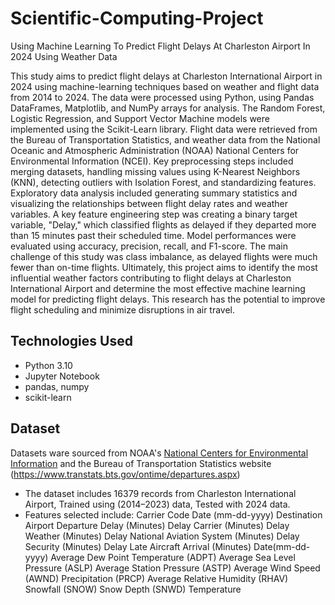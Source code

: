 # Scientific-Computing-Project
Using Machine Learning  To Predict Flight Delays At Charleston Airport In 2024 Using Weather Data

This study aims to predict flight delays at Charleston International Airport in 2024 using machine-learning techniques based on weather and flight data from 2014 to 2024. The data were processed using Python, using Pandas DataFrames, Matplotlib, and NumPy arrays for analysis. The Random Forest, Logistic Regression, and Support Vector Machine models were implemented using the Scikit-Learn library. Flight data were retrieved from the Bureau of Transportation Statistics, and weather data from the National Oceanic and Atmospheric Administration (NOAA) National Centers for Environmental Information (NCEI).
Key preprocessing steps included merging datasets, handling missing values using K-Nearest Neighbors (KNN), detecting outliers with Isolation Forest, and standardizing features. Exploratory data analysis included generating summary statistics and visualizing the relationships between flight delay rates and weather variables. 
A key feature engineering step was creating a binary target variable, "Delay," which classified flights as delayed if they departed more than 15 minutes past their scheduled time. Model performances were evaluated using accuracy, precision, recall, and F1-score. The main challenge of this study was class imbalance, as delayed flights were much fewer than on-time flights.
 Ultimately, this project aims to identify the most influential weather factors contributing to flight delays at Charleston International Airport and determine the most effective machine learning model for predicting flight delays. This research has the potential to improve flight scheduling and minimize disruptions in air travel. 

## Technologies Used

- Python 3.10
- Jupyter Notebook
- pandas, numpy
- scikit-learn
  
## Dataset

Datasets ware sourced from NOAA's [National Centers for Environmental Information](https://www.ncei.noaa.gov/access/search/data-search/daily-summaries) and the Bureau of Transportation Statistics website (https://www.transtats.bts.gov/ontime/departures.aspx) 

- The dataset includes 16379 records from Charleston International Airport, Trained using (2014–2023) data, Tested with 2024 data.
- Features selected include:
  Carrier Code
  Date (mm-dd-yyyy)
  Destination Airport
  Departure Delay (Minutes)
  Delay Carrier (Minutes)
  Delay Weather (Minutes)
  Delay National Aviation System (Minutes)
  Delay Security (Minutes)
  Delay Late Aircraft Arrival (Minutes)
  Date(mm-dd-yyyy)
  Average Dew Point Temperature (ADPT)
  Average Sea Level Pressure (ASLP)
  Average Station Pressure (ASTP)
  Average Wind Speed (AWND)
  Precipitation (PRCP)
  Average Relative Humidity (RHAV)
  Snowfall (SNOW)
  Snow Depth (SNWD)
  Temperature

